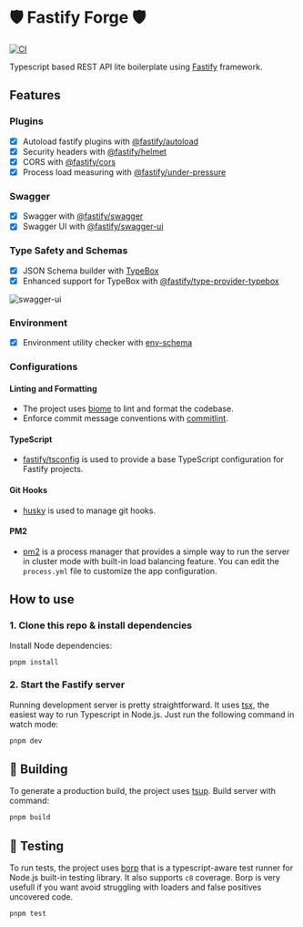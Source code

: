# 🛡️ Fastify Forge 🛡️

[![CI](https://github.com/flaviodelgrosso/fastify-forge/actions/workflows/ci.yaml/badge.svg?branch=master)](https://github.com/flaviodelgrosso/fastify-forge/actions/workflows/ci.yaml)

Typescript based REST API lite boilerplate using [Fastify](https://fastify.dev/) framework.

## Features

### Plugins

- [x] Autoload fastify plugins with [@fastify/autoload](https://www.npmjs.com/package/@fastify/autoload)
- [x] Security headers with [@fastify/helmet](https://www.npmjs.com/package/@fastify/helmet)
- [x] CORS with [@fastify/cors](https://www.npmjs.com/package/@fastify/cors)
- [x] Process load measuring with [@fastify/under-pressure](https://www.npmjs.com/package/@fastify/under-pressure)

### Swagger

- [x] Swagger with [@fastify/swagger](https://www.npmjs.com/package/@fastify/swagger)
- [x] Swagger UI with [@fastify/swagger-ui](https://www.npmjs.com/package/@fastify/swagger-ui)

### Type Safety and Schemas

- [x] JSON Schema builder with [TypeBox](https://www.npmjs.com/package/@sinclair/typebox)
- [x] Enhanced support for TypeBox with [@fastify/type-provider-typebox](https://www.npmjs.com/package/@fastify/type-provider-typebox)

![swagger-ui](https://github.com/user-attachments/assets/18f84260-358d-4f80-ac71-34c0c124908a)

### Environment

- [x] Environment utility checker with [env-schema](https://www.npmjs.com/package/env-schema)

### Configurations

#### Linting and Formatting

- The project uses [biome](https://biomejs.dev/) to lint and format the codebase.
- Enforce commit message conventions with [commitlint](https://www.npmjs.com/package/@commitlint/cli).

#### TypeScript

- [fastify/tsconfig](https://github.com/fastify/tsconfig) is used to provide a base TypeScript configuration for Fastify projects.

#### Git Hooks

- [husky](https://www.npmjs.com/package/husky) is used to manage git hooks.

#### PM2

- [pm2](https://www.npmjs.com/package/pm2) is a process manager that provides a simple way to run the server in cluster mode with built-in load balancing feature. You can edit the `process.yml` file to customize the app configuration.

## How to use

### 1. Clone this repo & install dependencies

Install Node dependencies:

`pnpm install`

### 2. Start the Fastify server

Running development server is pretty straightforward. It uses [tsx](https://www.npmjs.com/package/tsx), the easiest way to run Typescript in Node.js. Just run the following command in watch mode:

```sh
pnpm dev
```

## 🚀 Building

To generate a production build, the project uses [tsup](https://github.com/egoist/tsup). Build server with command:

```sh
pnpm build
```

## 🧪 Testing

To run tests, the project uses [borp](https://www.npmjs.com/package/borp) that is a typescript-aware test runner for Node.js built-in testing library. It also supports `c8` coverage. Borp is very usefull if you want avoid struggling with loaders and false positives uncovered code.

```sh
pnpm test
```
